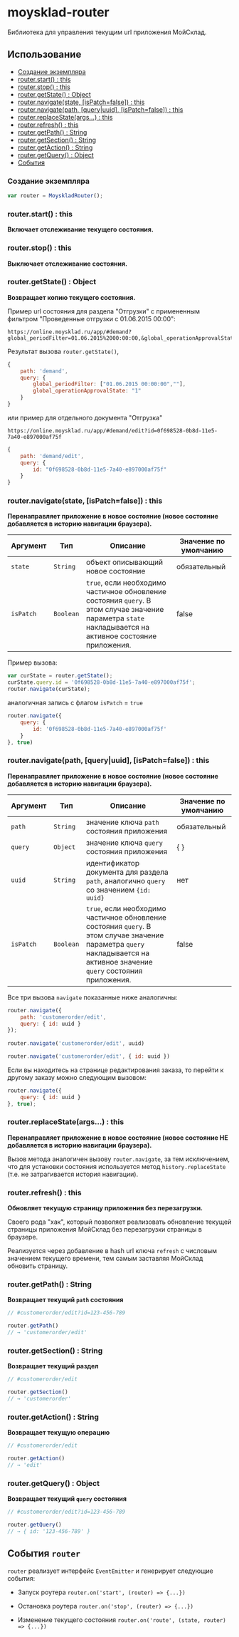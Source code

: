 moysklad-router
===============

Библиотека для управления текущим url приложения МойСклад.

## Использование

- [Создание экземпляра](#Создание-экземпляра)
- [router.start() : this](#routerstart--this)
- [router.stop() : this](#routerstop--this)
- [router.getState() : Object](#routergetstate--object)
- [router.navigate(state, [isPatch=false]) : this](#routernavigatestate-ispatchfalse--this)
- [router.navigate(path, [query|uuid], [isPatch=false]) : this](#routernavigatepath-queryuuid-ispatchfalse--this)
- [router.replaceState(args...) : this](#routerreplacestateargs--this)
- [router.refresh() : this](#routerrefresh--this)
- [router.getPath() : String](#routergetpath--string)
- [router.getSection() : String](#routergetsection--string)
- [router.getAction() : String](#routergetaction--string)
- [router.getQuery() : Object](#routergetquery--object)
- [События](#События-router)

### Создание экземпляра

```js
var router = MoyskladRouter();
```

### router.start() : this
**Включает отслеживание текущего состояния.**


### router.stop() : this
**Выключает отслеживание состояния.**


### router.getState() : Object
**Возвращает копию текущего состояния.**

Пример url состояния для раздела "Отгрузки" с примененным фильтром "Проведенные отгрузки с 01.06.2015 00:00":

```
https://online.moysklad.ru/app/#demand?global_periodFilter=01.06.2015%2000:00:00,&global_operationApprovalState=1
```

Результат вызова `router.getState()`,

```js
{
	path: 'demand',
	query: {
		global_periodFilter: ["01.06.2015 00:00:00",""],
		global_operationApprovalState: "1"
	}
}
```

или пример для отдельного документа "Отгрузка"

```
https://online.moysklad.ru/app/#demand/edit?id=0f698528-0b8d-11e5-7a40-e897000af75f
```

```js
{
	path: 'demand/edit',
	query: {
		id: "0f698528-0b8d-11e5-7a40-e897000af75f"
	}		
}
```


### router.navigate(state, [isPatch=false]) : this
**Перенаправляет приложение в новое состояние (новое состояние добавляется в историю навигации браузера).**

| Аргумент | Тип      | Описание | Значение по умолчанию
-----------|----------|----------|----------------------
| `state`  | `String` | объект описывающий новое состояние | обязательный
| `isPatch`| `Boolean`| `true`, если необходимо частичное обновление состояния `query`. В этом случае значение параметра `state` накладывается на активное состояние приложения. | false

Пример вызова: 

```js
var curState = router.getState();
curState.query.id = '0f698528-0b8d-11e5-7a40-e897000af75f';
router.navigate(curState);
```

аналогичная запись с флагом `isPatch` = `true` 

```js
router.navigate({
	query: {
		id: '0f698528-0b8d-11e5-7a40-e897000af75f'
	}
}, true)
```

### router.navigate(path, [query|uuid], [isPatch=false]) : this
**Перенаправляет приложение в новое состояние (новое состояние добавляется в историю навигации браузера).**

| Аргумент | Тип      | Описание | Значение по умолчанию
-----------|----------|----------|----------------------
| `path`   | `String` | значение ключа `path` состояния приложения | обязательный
| `query`  | `Object` | значение ключа `query` состояния приложения | { }
| `uuid`   | `String` | идентификатор документа для раздела `path`,  аналогично `query` со значением `{id: uuid}` | нет
| `isPatch`| `Boolean`| `true`, если необходимо частичное обновление состояния `query`. В этом случае значение параметра `query` накладывается на активное значение `query` состояния приложения. | false

Все три вызова `navigate` показанные ниже аналогичны:

```js
router.navigate({ 
	path: 'customerorder/edit', 
	query: { id: uuid }
});
	
router.navigate('customerorder/edit', uuid)

router.navigate('customerorder/edit', { id: uuid })
```

Если вы находитесь на странице редактирования заказа, то перейти к другому заказу можно следующим вызовом:

```js
router.navigate({ 
	query: { id: uuid }
}, true);
```


### router.replaceState(args...) : this
**Перенаправляет приложение в новое состояние (новое состояние НЕ добавляется в историю навигации браузера).**

Вызов метода аналогичен вызову `router.navigate`, за тем исключением, что для установки состояния используется метод `history.replaceState` (т.е. не затрагивается история навигации).


### router.refresh() : this
**Обновляет текущую страницу приложения без перезагрузки.**

Своего рода "хак", который позволяет реализовать обновление текущей страницы приложения МойСклад без перезагрузки страницы в браузере.

Реализуется через добавление в hash url ключа `refresh` с числовым значением текущего времени, тем самым заставляя МойСклад обновить страницу.


### router.getPath() : String
**Возвращает текущий `path` состояния**

```js
// #customerorder/edit?id=123-456-789

router.getPath()
// → 'customerorder/edit'
```

### router.getSection() : String
**Возвращает текущий раздел**

```js
// #customerorder/edit

router.getSection() 
// → 'customerorder'
```

### router.getAction() : String
**Возвращает текущую операцию**

```js
// #customerorder/edit

router.getAction() 
// → 'edit'
```

### router.getQuery() : Object
**Возвращает текущий `query` состояния**

```js
// #customerorder/edit?id=123-456-789

router.getQuery()
// → { id: '123-456-789' }
```


## События `router`

`router` реализует интерфейс `EventEmitter` и генерирует следующие события:

- Запуск роутера
  `router.on('start', (router) => {...})` 

- Остановка роутера
  `router.on('stop', (router) => {...})` 
  
- Изменение текущего состояния
  `router.on('route', (state, router) => {...})` 

